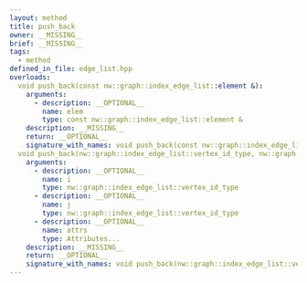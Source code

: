 ```yaml
---
layout: method
title: push_back
owner: __MISSING__
brief: __MISSING__
tags:
  - method
defined_in_file: edge_list.hpp
overloads:
  void push_back(const nw::graph::index_edge_list::element &):
    arguments:
      - description: __OPTIONAL__
        name: elem
        type: const nw::graph::index_edge_list::element &
    description: __MISSING__
    return: __OPTIONAL__
    signature_with_names: void push_back(const nw::graph::index_edge_list::element & elem)
  void push_back(nw::graph::index_edge_list::vertex_id_type, nw::graph::index_edge_list::vertex_id_type, Attributes...):
    arguments:
      - description: __OPTIONAL__
        name: i
        type: nw::graph::index_edge_list::vertex_id_type
      - description: __OPTIONAL__
        name: j
        type: nw::graph::index_edge_list::vertex_id_type
      - description: __OPTIONAL__
        name: attrs
        type: Attributes...
    description: __MISSING__
    return: __OPTIONAL__
    signature_with_names: void push_back(nw::graph::index_edge_list::vertex_id_type i, nw::graph::index_edge_list::vertex_id_type j, Attributes... attrs)
---
```


